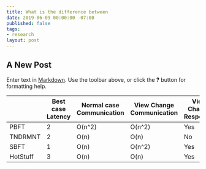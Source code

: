 ```yaml
---
title: What is the difference between
date: 2019-06-09 00:00:00 -07:00
published: false
tags:
- research
layout: post
---
```


## A New Post

Enter text in [Markdown](http://daringfireball.net/projects/markdown/). Use the toolbar above, or click the **?** button for formatting help.

|          	| Best case Latency  	| Normal case Communication  	| View Change Communication  	| View Change Resposive 	|
|----------	|--------------------	|----------------------------	|----------------------------	|-----------------------	|
| PBFT     	| 2                  	| O(n^2)                     	| O(n^2)                     	| Yes                   	|
| TNDRMNT  	| 2                  	| O(n)                       	| O(n)                       	| No                    	|
| SBFT     	| 1                  	| O(n)                       	| O(n^2)                     	| Yes                   	|
| HotStuff 	| 3                  	| O(n)                       	| O(n)                       	| Yes                   	|



